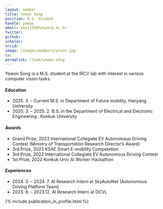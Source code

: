 ```yaml
---
layout: member
title: Yewon Song
position: M.S. Student
handle: yewon
email: swy1155@hanyang.ac.kr
twitter: 
github: 
scholar: 
orcid: 
image: /images/members/yewon.jpg
cv: 
permalink: /team/yewon-song
---
```


Yewon Song is a M.S. student at the IRCV lab with interest in various computer vision tasks.


#### Education

<ul class="chronological">
  <li><span>2025. 3. – Current</span> M.S. in Department of Future mobility, Hanyang University</li>
  <li><span>2020. 3. – 2025. 2.</span> B.S. in the Department of Electrical and Electronic Engineering
, Konkuk University</li>
  
</ul>

#### Awards
<ul class="chronological">
  <li>Grand Prize, 2023 International Collegiate EV Autonomous Driving Contest (Ministry of Transportation Research Director’s Award)  </li>
  <li>3rd Prize, 2023  KSAE Smart E-mobility Competetion</li>
  <li>3rd Prize, 2022 International Collegiate EV Autonomous Driving Contest</li>
  <li>1st Prize, 2022 Konkuk Univ AI Worker Hackathon</li>
</ul>

#### Experiences
<ul class="chronological">
  <li><span>2024. 3. – 2024. 7.</span> AI Research Intern at SkyAutoNet (Autonomous Driving Platform Team) </li>

  <li><span>2023. 6. – 2023.12.</span> AI Research Intern at DCVL </li>

</ul>



{% include publication_in_profile.html %}
